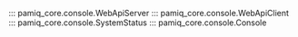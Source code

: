 ::: pamiq_core.console.WebApiServer
::: pamiq_core.console.WebApiClient
::: pamiq_core.console.SystemStatus
::: pamiq_core.console.Console
